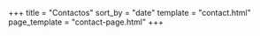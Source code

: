 +++
title = "Contactos"
sort_by = "date"
template = "contact.html"
page_template = "contact-page.html"
+++

